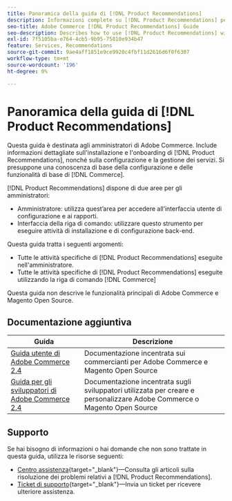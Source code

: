 ```yaml
---
title: Panoramica della guida di [!DNL Product Recommendations]
description: Informazioni complete su [!DNL Product Recommendations] per gli amministratori di Adobe Commerce, incluse installazione e onboarding
seo-title: Adobe Commerce [!DNL Product Recommendations] Guide
seo-description: Describes how to use [!DNL Product Recommendations] with Adobe Commerce.
exl-id: 7f5105ba-e764-4cb5-9b95-75810e934b47
feature: Services, Recommendations
source-git-commit: 9ae4aff1851e9ce9920c4fbf11d2616d6f0f6307
workflow-type: tm+mt
source-wordcount: '196'
ht-degree: 0%

---
```


# Panoramica della guida di [!DNL Product Recommendations]

Questa guida è destinata agli amministratori di Adobe Commerce. Include informazioni dettagliate sull&#39;installazione e l&#39;onboarding di [!DNL Product Recommendations], nonché sulla configurazione e la gestione dei servizi. Si presuppone una conoscenza di base della configurazione e delle funzionalità di base di [!DNL Commerce].

[!DNL Product Recommendations] dispone di due aree per gli amministratori:

* Amministratore: utilizza quest’area per accedere all’interfaccia utente di configurazione e ai rapporti.
* Interfaccia della riga di comando: utilizzare questo strumento per eseguire attività di installazione e di configurazione back-end.

Questa guida tratta i seguenti argomenti:

* Tutte le attività specifiche di [!DNL Product Recommendations] eseguite nell&#39;amministratore.
* Tutte le attività specifiche di [!DNL Product Recommendations] eseguite utilizzando la riga di comando [!DNL Commerce]

Questa guida non descrive le funzionalità principali di Adobe Commerce e Magento Open Source.

## Documentazione aggiuntiva

| Guida | Descrizione |
|------ | ----------- |
| [Guida utente di Adobe Commerce 2.4](https://experienceleague.adobe.com/docs/commerce.html) | Documentazione incentrata sui commercianti per Adobe Commerce e Magento Open Source |
| [Guida per gli sviluppatori di Adobe Commerce 2.4](https://developer.adobe.com/commerce/docs) | Documentazione incentrata sugli sviluppatori utilizzata per creare e personalizzare Adobe Commerce o Magento Open Source |

## Supporto

Se hai bisogno di informazioni o hai domande che non sono trattate in questa guida, utilizza le risorse seguenti:

* [Centro assistenza](https://experienceleague.adobe.com/docs/commerce-knowledge-base/kb/help-center-guide/magento-help-center-user-guide.html#submit-tickets){target="_blank"}—Consulta gli articoli sulla risoluzione dei problemi relativi a [!DNL Product Recommendations].
* [Ticket di supporto](https://experienceleague.adobe.com/docs/commerce-knowledge-base/kb/help-center-guide/magento-help-center-user-guide.html#submit-ticket){target="_blank"}—Invia un ticket per ricevere ulteriore assistenza.
